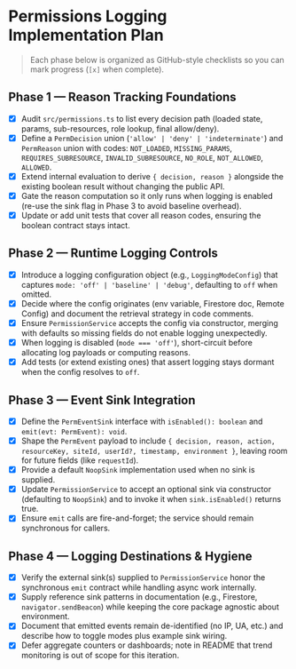 # Permissions Logging Implementation Plan

> Each phase below is organized as GitHub-style checklists so you can mark progress (`[x]` when complete).

## Phase 1 — Reason Tracking Foundations

- [x] Audit `src/permissions.ts` to list every decision path (loaded state, params, sub-resources, role lookup, final allow/deny).
- [x] Define a `PermDecision` union (`'allow' | 'deny' | 'indeterminate'`) and `PermReason` union with codes: `NOT_LOADED`, `MISSING_PARAMS`, `REQUIRES_SUBRESOURCE`, `INVALID_SUBRESOURCE`, `NO_ROLE`, `NOT_ALLOWED`, `ALLOWED`.
- [x] Extend internal evaluation to derive `{ decision, reason }` alongside the existing boolean result without changing the public API.
- [x] Gate the reason computation so it only runs when logging is enabled (re-use the sink flag in Phase 3 to avoid baseline overhead).
- [x] Update or add unit tests that cover all reason codes, ensuring the boolean contract stays intact.

## Phase 2 — Runtime Logging Controls

- [x] Introduce a logging configuration object (e.g., `LoggingModeConfig`) that captures `mode: 'off' | 'baseline' | 'debug'`, defaulting to `off` when omitted.
- [x] Decide where the config originates (env variable, Firestore doc, Remote Config) and document the retrieval strategy in code comments.
- [x] Ensure `PermissionService` accepts the config via constructor, merging with defaults so missing fields do not enable logging unexpectedly.
- [x] When logging is disabled (`mode === 'off'`), short-circuit before allocating log payloads or computing reasons.
- [x] Add tests (or extend existing ones) that assert logging stays dormant when the config resolves to `off`.

## Phase 3 — Event Sink Integration

- [x] Define the `PermEventSink` interface with `isEnabled(): boolean` and `emit(evt: PermEvent): void`.
- [x] Shape the `PermEvent` payload to include `{ decision, reason, action, resourceKey, siteId, userId?, timestamp, environment }`, leaving room for future fields (like `requestId`).
- [x] Provide a default `NoopSink` implementation used when no sink is supplied.
- [x] Update `PermissionService` to accept an optional sink via constructor (defaulting to `NoopSink`) and to invoke it when `sink.isEnabled()` returns true.
- [x] Ensure `emit` calls are fire-and-forget; the service should remain synchronous for callers.

## Phase 4 — Logging Destinations & Hygiene

- [x] Verify the external sink(s) supplied to `PermissionService` honor the synchronous `emit` contract while handling async work internally.
- [x] Supply reference sink patterns in documentation (e.g., Firestore, `navigator.sendBeacon`) while keeping the core package agnostic about environment.
- [x] Document that emitted events remain de-identified (no IP, UA, etc.) and describe how to toggle modes plus example sink wiring.
- [x] Defer aggregate counters or dashboards; note in README that trend monitoring is out of scope for this iteration.
